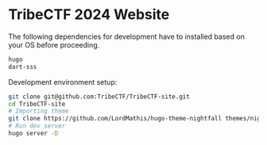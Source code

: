 # TribeCTF 2024 Website

The following dependencies for development have to installed based on your OS before proceeding. 
```bash
hugo
dart-sss
```


Development environment setup:
```bash
git clone git@github.com:TribeCTF/TribeCTF-site.git
cd TribeCTF-site
# Importing theme
git clone https://github.com/LordMathis/hugo-theme-nightfall themes/nightfall
# Run dev server
hugo server -D
```
